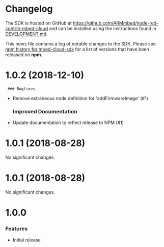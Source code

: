 # Changelog

The SDK is hosted on GitHub at https://github.com/ARMmbed/node-red-contrib-mbed-cloud and can be installed using the instructions found in [DEVELOPMENT.md](https://github.com/ARMmbed/node-red-contrib-mbed-cloud/blob/master/DEVELOPMENT.md). 


This news file contains a log of notable changes to the SDK. Please see [npm history for mbed-cloud-sdk](https://www.npmjs.com/package/mbed-cloud-sdk?activeTab=versions) for
a list of versions that have been released on **npm**.

[//]: # (begin_release_notes)

1.0.2 (2018-12-10)
==================

     ### Bugfixes

  - Remove extraneous node definition for 'addFirmwareImage' (#1)

     ### Improved Documentation

  - Update documentation to reflect release to NPM (#1)


1.0.1 (2018-08-28)
==================


No significant changes.


1.0.1 (2018-08-28)
==================


No significant changes.


1.0.0 
=============

### Features
- Initial release 
